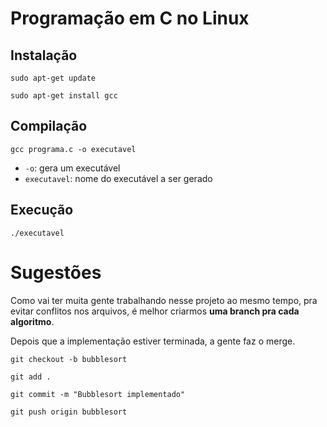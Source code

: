 # Programação em C no Linux

## Instalação

`sudo apt-get update`

`sudo apt-get install gcc`

## Compilação

`gcc programa.c -o executavel`

- `-o`: gera um executável
- `executavel`: nome do executável a ser gerado

## Execução

`./executavel`

# Sugestões

Como vai ter muita gente trabalhando nesse projeto ao mesmo tempo, pra evitar conflitos nos arquivos, é melhor criarmos **uma branch pra cada algoritmo**.

Depois que a implementação estiver terminada, a gente faz o merge.

`git checkout -b bubblesort`

`git add .`

`git commit -m "Bubblesort implementado"`

`git push origin bubblesort`